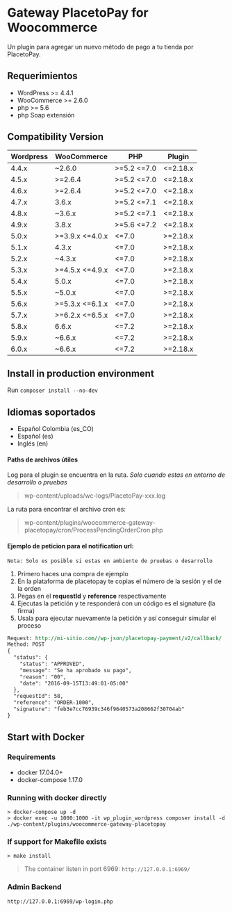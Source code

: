# Gateway PlacetoPay for Woocommerce
Un plugin para agregar un nuevo método de pago a tu tienda por PlacetoPay.

## Requerimientos
- WordPress >= 4.4.1
- WooCommerce >= 2.6.0
- php >= 5.6
- php Soap extensión

## Compatibility Version

| Wordpress | WooCommerce     | PHP         | Plugin    |
|-----------|-----------------|-------------|-----------|
| 4.4.x     | ~2.6.0          | >=5.2 <=7.0 | <=2.18.x  |
| 4.5.x     | >=2.6.4         | >=5.2 <=7.0 | <=2.18.x  |
| 4.6.x     | >=2.6.4         | >=5.2 <=7.0 | <=2.18.x  |
| 4.7.x     | 3.6.x           | >=5.2 <=7.1 | <=2.18.x  |
| 4.8.x     | ~3.6.x          | >=5.2 <=7.1 | <=2.18.x  |
| 4.9.x     | 3.8.x           | >=5.6 <=7.2 | <=2.18.x  |
| 5.0.x     | >=3.9.x <=4.0.x | <=7.0       | >=2.18.x  |
| 5.1.x     | 4.3.x           | <=7.0       | >=2.18.x  |
| 5.2.x     | ~4.3.x          | <=7.0       | >=2.18.x  |
| 5.3.x     | >=4.5.x <=4.9.x | <=7.0       | >=2.18.x  |
| 5.4.x     | 5.0.x           | <=7.0       | >=2.18.x  |
| 5.5.x     | ~5.0.x          | <=7.0       | >=2.18.x  |
| 5.6.x     | >=5.3.x <=6.1.x | <=7.0       | >=2.18.x  |
| 5.7.x     | >=6.2.x <=6.5.x | <=7.0       | >=2.18.x  |
| 5.8.x     | 6.6.x           | <=7.2       | >=2.18.x  |
| 5.9.x     | ~6.6.x          | <=7.2       | >=2.18.x  |
| 6.0.x     | ~6.6.x          | <=7.2       | >=2.18.x  |

## Install in production environment
Run `composer install --no-dev`

## Idiomas soportados
- Español Colombia (es_CO)
- Español (es)
- Inglés (en)


#### Paths de archivos útiles
Log para el plugin se encuentra en la ruta.
_Solo cuando estas en entorno de desarrollo o pruebas_
> wp-content/uploads/wc-logs/PlacetoPay-xxx.log

La ruta para encontrar el archivo cron es:
> wp-content/plugins/woocommerce-gateway-placetopay/cron/ProcessPendingOrderCron.php


#### Ejemplo de peticion para el notification url:

``Nota: Solo es posible si estas en ambiente de pruebas o desarrollo``

1. Primero haces una compra de ejemplo
2. En la plataforma de placetopay te copias el número de la sesión y el de la orden
3. Pegas en el **requestId** y **reference** respectivamente
4. Ejecutas la petición y te responderá con un código es el signature (la firma)
5. Usala para ejecutar nuevamente la petición y así conseguir simular el proceso

```rest
Request: http://mi-sitio.com//wp-json/placetopay-payment/v2/callback/
Method: POST
{
  "status": {
    "status": "APPROVED",
    "message": "Se ha aprobado su pago",
    "reason": "00",
    "date": "2016-09-15T13:49:01-05:00"
  },
  "requestId": 58,
  "reference": "ORDER-1000",
  "signature": "feb3e7cc76939c346f9640573a208662f30704ab"
}

```

## Start with Docker
### Requirements
- docker 17.04.0+
- docker-compose 1.17.0

### Running with docker directly
```
> docker-compose up -d
> docker exec -u 1000:1000 -it wp_plugin_wordpress composer install -d ./wp-content/plugins/woocommerce-gateway-placetopay
```

### If support for Makefile exists

```
> make install
```
> The container listen in port 6969: `http://127.0.0.1:6969/`

### Admin Backend

```
http://127.0.0.1:6969/wp-login.php
```
